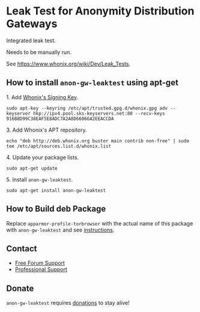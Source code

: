 # Leak Test for Anonymity Distribution Gateways #

Integrated leak test.

Needs to be manually run.

See https://www.whonix.org/wiki/Dev/Leak_Tests.
## How to install `anon-gw-leaktest` using apt-get ##

1\. Add [Whonix's Signing Key](https://www.whonix.org/wiki/Whonix_Signing_Key).

```
sudo apt-key --keyring /etc/apt/trusted.gpg.d/whonix.gpg adv --keyserver hkp://ipv4.pool.sks-keyservers.net:80 --recv-keys 916B8D99C38EAF5E8ADC7A2A8D66066A2EEACCDA
```

3\. Add Whonix's APT repository.

```
echo "deb http://deb.whonix.org buster main contrib non-free" | sudo tee /etc/apt/sources.list.d/whonix.list
```

4\. Update your package lists.

```
sudo apt-get update
```

5\. Install `anon-gw-leaktest`.

```
sudo apt-get install anon-gw-leaktest
```

## How to Build deb Package ##

Replace `apparmor-profile-torbrowser` with the actual name of this package with `anon-gw-leaktest` and see [instructions](https://www.whonix.org/wiki/Dev/Build_Documentation/apparmor-profile-torbrowser).

## Contact ##

* [Free Forum Support](https://forums.whonix.org)
* [Professional Support](https://www.whonix.org/wiki/Professional_Support)

## Donate ##

`anon-gw-leaktest` requires [donations](https://www.whonix.org/wiki/Donate) to stay alive!
